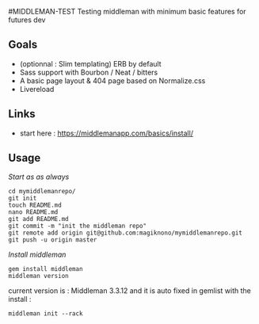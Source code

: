 #MIDDLEMAN-TEST
Testing middleman with minimum basic features for futures dev

## Goals

 - (optionnal : Slim templating) ERB by default
 - Sass support with Bourbon / Neat / bitters
 - A basic page layout & 404 page based on Normalize.css
 - Livereload

## Links

 - start here : https://middlemanapp.com/basics/install/

## Usage
*Start as as always*
```
cd mymiddlemanrepo/
git init
touch README.md
nano README.md
git add README.md
git commit -m "init the middleman repo"
git remote add origin git@github.com:magiknono/mymiddlemanrepo.git
git push -u origin master
```
*Install middleman*
```
gem install middleman
middleman version
```
current version is : Middleman 3.3.12 and it is auto fixed in gemlist with the install :
```
middleman init --rack
```

